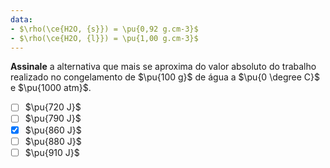 ```yaml
---
data:
- $\rho(\ce{H2O, {s}}) = \pu{0,92 g.cm-3}$
- $\rho(\ce{H2O, {l}}) = \pu{1,00 g.cm-3}$
---
```


**Assinale** a alternativa que mais se aproxima do valor absoluto do trabalho realizado no congelamento de $\pu{100 g}$ de água a $\pu{0 \degree C}$ e $\pu{1000 atm}$.

- [ ] $\pu{720 J}$
- [ ] $\pu{790 J}$
- [x] $\pu{860 J}$
- [ ] $\pu{880 J}$
- [ ] $\pu{910 J}$
